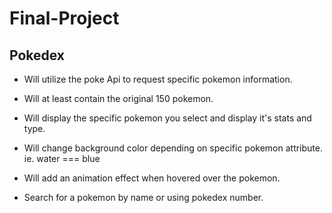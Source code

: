 # Final-Project

## Pokedex 
* Will utilize the poke Api to request specific pokemon information. 
  
* Will at least contain the original 150 pokemon. 
  
* Will display the specific pokemon you select and display it's stats and type.
  
* Will change background color depending on specific pokemon attribute. ie. water === blue
  
* Will add an animation effect when hovered over the pokemon. 
  
* Search for a pokemon by name or using pokedex number.
  




